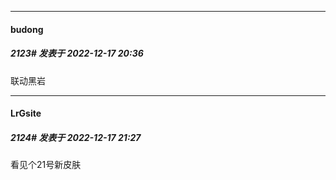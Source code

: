 

*****

####  budong  
##### 2123#       发表于 2022-12-17 20:36

联动黑岩



*****

####  LrGsite  
##### 2124#       发表于 2022-12-17 21:27

看见个21号新皮肤

